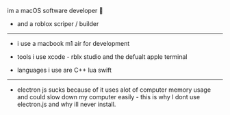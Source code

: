 im a macOS software developer 👋
- and a roblox scriper / builder 
-----------------------------------

- i use a macbook m1 air for development

- tools i use xcode - rblx studio and the defualt apple terminal

- languages i use are C++ lua swift

---------------------------------------------------------------

- electron js sucks because of it uses alot of computer memory usage
and could slow down my computer easily - this is why I dont use electron.js
and why ill never install.




